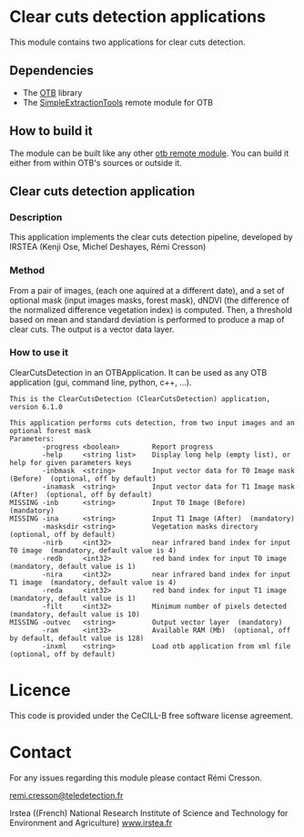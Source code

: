 # Clear cuts detection applications

This module contains two applications for clear cuts detection.

## Dependencies

* The [OTB](https://www.orfeo-toolbox.org/) library
* The [SimpleExtractionTools](https://gitlab.irstea.fr/remi.cresson/SimpleExtractionTools) remote module for OTB

## How to build it

The module can be built like any other [otb remote module](https://wiki.orfeo-toolbox.org/index.php/How_to_write_a_remote_module). You can build it either from within OTB's sources or outside it.


## Clear cuts detection application

### Description

This application implements the clear cuts detection pipeline, developed by IRSTEA (Kenji Ose, Michel Deshayes, Rémi Cresson)

### Method

From a pair of images, (each one aquired at a different date), and a set of optional mask (input images masks, forest mask), dNDVI (the difference of the normalized difference vegetation index) is computed. Then, a threshold based on mean and standard deviation is performed to produce a map of clear cuts. The output is a vector data layer.

### How to use it

ClearCutsDetection in an OTBApplication.
It can be used as any OTB application (gui, command line, python, c++, ...).

```
This is the ClearCutsDetection (ClearCutsDetection) application, version 6.1.0

This application performs cuts detection, from two input images and an optional forest mask
Parameters: 
        -progress <boolean>        Report progress 
        -help     <string list>    Display long help (empty list), or help for given parameters keys
        -inbmask  <string>         Input vector data for T0 Image mask (Before)  (optional, off by default)
        -inamask  <string>         Input vector data for T1 Image mask (After)  (optional, off by default)
MISSING -inb      <string>         Input T0 Image (Before)  (mandatory)
MISSING -ina      <string>         Input T1 Image (After)  (mandatory)
        -masksdir <string>         Vegetation masks directory  (optional, off by default)
        -nirb     <int32>          near infrared band index for input T0 image  (mandatory, default value is 4)
        -redb     <int32>          red band index for input T0 image  (mandatory, default value is 1)
        -nira     <int32>          near infrared band index for input T1 image  (mandatory, default value is 4)
        -reda     <int32>          red band index for input T1 image  (mandatory, default value is 1)
        -filt     <int32>          Minimum number of pixels detected  (mandatory, default value is 10)
MISSING -outvec   <string>         Output vector layer  (mandatory)
        -ram      <int32>          Available RAM (Mb)  (optional, off by default, default value is 128)
        -inxml    <string>         Load otb application from xml file  (optional, off by default)

```

Licence
=======

This code is provided under the CeCILL-B free software license agreement.

Contact
=======

For any issues regarding this module please contact Rémi Cresson.

remi.cresson@teledetection.fr

Irstea ((French) National Research Institute of Science and Technology for Environment and Agriculture)
www.irstea.fr
